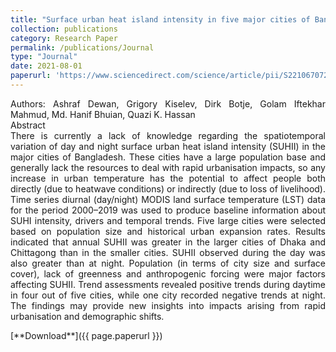 ```yaml
---
title: "Surface urban heat island intensity in five major cities of Bangladesh: Patterns, drivers and trends"
collection: publications
category: Research Paper
permalink: /publications/Journal
type: "Journal"
date: 2021-08-01
paperurl: 'https://www.sciencedirect.com/science/article/pii/S2210670721002122'
---
```

<p style="text-align: justify;">
Authors: Ashraf Dewan, Grigory Kiselev, Dirk Botje, Golam Iftekhar Mahmud, Md. Hanif Bhuian, Quazi K. Hassan
<br>
Abstract
<br>
There is currently a lack of knowledge regarding the spatiotemporal variation of day and night surface urban heat island intensity (SUHII) in the major cities of Bangladesh. These cities have a large population base and generally lack the resources to deal with rapid urbanisation impacts, so any increase in urban temperature has the potential to affect people both directly (due to heatwave conditions) or indirectly (due to loss of livelihood). Time series diurnal (day/night) MODIS land surface temperature (LST) data for the period 2000–2019 was used to produce baseline information about SUHI intensity, drivers and temporal trends. Five large cities were selected based on population size and historical urban expansion rates. Results indicated that annual SUHII was greater in the larger cities of Dhaka and Chittagong than in the smaller cities. SUHII observed during the day was also greater than at night. Population (in terms of city size and surface cover), lack of greenness and anthropogenic forcing were major factors affecting SUHII. Trend assessments revealed positive trends during daytime in four out of five cities, while one city recorded negative trends at night. The findings may provide new insights into impacts arising from rapid urbanisation and demographic shifts.
</p>
[**Download**]({{ page.paperurl }})
